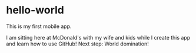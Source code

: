 # hello-world
This is my first mobile app.

I am sitting here at McDonald's with my wife and kids while I create this app and learn how to use GitHub!
Next step:  World domination!
